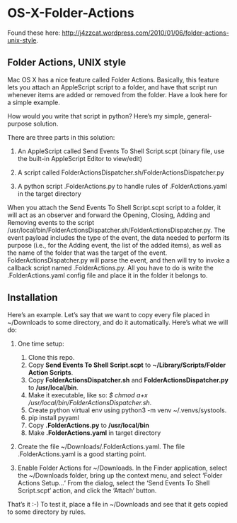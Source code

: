 OS-X-Folder-Actions
===================
Found these here: http://j4zzcat.wordpress.com/2010/01/06/folder-actions-unix-style.

## Folder Actions, UNIX style

Mac OS X has a nice feature called Folder Actions. Basically, this feature lets you attach an AppleScript script to a folder, and have that script run whenever items are added or removed from the folder. Have a look here for a simple example.

How would you write that script in python? Here’s my simple, general-purpose solution.

There are three parts in this solution:

1. An AppleScript called Send Events To Shell Script.scpt (binary file, use the built-in AppleScript Editor to view/edit)

1. A script called FolderActionsDispatcher.sh/FolderActionsDispatcher.py

1. A python script .FolderActions.py to handle rules of .FolderActions.yaml in the target directory

When you attach the Send Events To Shell Script.scpt script to a folder, it will act as an observer and forward the Opening, Closing, Adding and Removing events to the script /usr/local/bin/FolderActionsDispatcher.sh/FolderActionsDispatcher.py. The event payload includes the type of the event, the data needed to perform its purpose (i.e., for the Adding event, the list of the added items), as well as the name of the folder that was the target of the event. FolderActionsDispatcher.py will parse the event, and then will try to invoke a callback script named .FolderActions.py. All you have to do is write the .FolderActions.yaml config file and place it in the folder it belongs to.

## Installation

Here’s an example. Let’s say that we want to copy every file placed in ~/Downloads to some directory, and do it automatically. Here’s what we will do:

1. One time setup:
 
   1. Clone this repo.
   2. Copy **Send Events To Shell Script.scpt** to **~/Library/Scripts/Folder Action Scripts**. 
   3. Copy **FolderActionsDispatcher.sh** and **FolderActionsDispatcher.py** to **/usr/local/bin**.
   4. Make it executable, like so: _$ chmod a+x /usr/local/bin/FolderActionsDispatcher.sh_.
   5. Create python virtual env using python3 -m venv ~/.venvs/systools.
   6. pip install pyyaml
   7. Copy **.FolderActions.py** to **/usr/local/bin**
   8. Make **.FolderActions.yaml** in target directory

2. Create the file ~/Downloads/.FolderActions.yaml. The file .FolderActions.yaml is a good starting point.

3. Enable Folder Actions for ~/Downloads. In the Finder application, select the ~/Downloads folder, bring up the context menu, and select ‘Folder Actions Setup…‘ From the dialog, select the ‘Send Events To Shell Script.scpt‘ action, and click the ‘Attach‘ button.

That’s it :-) To test it, place a file in ~/Downloads and see that it gets copied to some directory by rules.

